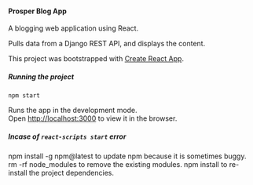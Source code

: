 
#### Prosper Blog App 
A blogging web application using React.

Pulls data from a Django REST API, and displays the content.

This project was bootstrapped with [Create React App](https://github.com/facebook/create-react-app).

##### Running the project
 `npm start`

Runs the app in the development mode.<br>
Open [http://localhost:3000](http://localhost:3000) to view it in the browser.


##### Incase of `react-scripts start` error
npm install -g npm@latest to update npm because it is sometimes buggy.
rm -rf node_modules to remove the existing modules.
npm install to re-install the project dependencies.



